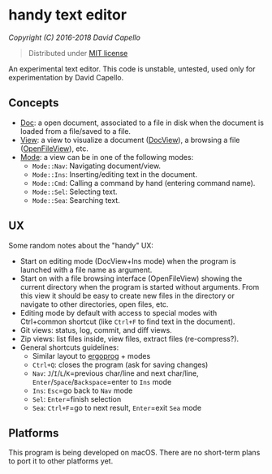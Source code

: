 # handy text editor
*Copyright (C) 2016-2018 David Capello*

> Distributed under [MIT license](LICENSE.txt)

An experimental text editor. This code is unstable, untested, used
only for experimentation by David Capello.

## Concepts

* [Doc](doc.h): a open document, associated to a file in disk when the document is loaded from a file/saved to a file.
* [View](view.h): a view to visualize a document ([DocView](doc_view.h)), a browsing a file ([OpenFileView](open_file_view.h)), etc.
* [Mode](view.h): a view can be in one of the following modes:
  * `Mode::Nav`: Navigating document/view.
  * `Mode::Ins`: Inserting/editing text in the document.
  * `Mode::Cmd`: Calling a command by hand (entering command name).
  * `Mode::Sel`: Selecting text.
  * `Mode::Sea`: Searching text.

## UX

Some random notes about the "handy" UX:

* Start on editing mode (DocView+Ins mode) when the program is launched with a file name as argument.
* Start on with a file browsing interface (OpenFileView) showing the current directory when the program is started without arguments.
  From this view it should be easy to create new files in the directory or navigate to other directories, open files, etc.
* Editing mode by default with access to special modes with Ctrl+common shortcut (like `Ctrl+F` to find text in the document).
* Git views: status, log, commit, and diff views.
* Zip views: list files inside, view files, extract files (re-compress?).
* General shortcuts guidelines:
  * Similar layout to [ergoprog](https://davidcapello.com/programming/keyboard-layout/) + modes
  * `Ctrl+Q`: closes the program (ask for saving changes)
  * `Nav`: `J`/`I`/`L`/`K`=previous char/line and next char/line, `Enter`/`Space`/`Backspace`=enter to `Ins` mode
  * `Ins`: `Esc`=go back to `Nav` mode
  * `Sel`: `Enter`=finish selection
  * `Sea`: `Ctrl+F`=go to next result, `Enter`=exit `Sea` mode

## Platforms

This program is being developed on macOS. There are no short-term
plans to port it to other platforms yet.
